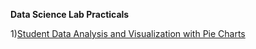 **Data Science Lab Practicals**

1)[Student Data Analysis and Visualization with Pie Charts](DataSciencePracs/prac1)

